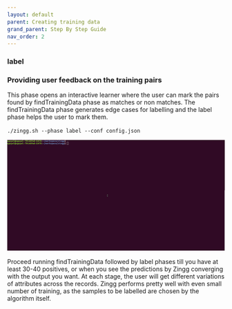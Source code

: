 ```yaml
---
layout: default
parent: Creating training data
grand_parent: Step By Step Guide
nav_order: 2
---
```

### label 

### Providing user feedback on the training pairs 
This phase opens an interactive learner where the user can mark the pairs found by findTrainingData phase as matches or non matches. The findTrainingData phase generates edge cases for labelling and the label phase helps the user to mark them. 

`./zingg.sh --phase label --conf config.json`

![Shows records and asks user to mark yes, no, cant say on the cli.](/assets/label.gif) 



Proceed running findTrainingData followed by label phases till you have at least 30-40 positives, or when you see the predictions by Zingg converging with the output you want. At each stage, the user will get different variations of attributes across the records. Zingg performs pretty well with even small number of training, as the samples to be labelled are chosen by the algorithm itself. 


